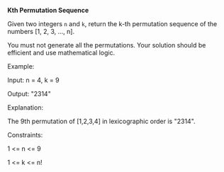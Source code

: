 <b>Kth Permutation Sequence</b>

Given two integers `n` and `k`, return the k-th permutation sequence of the numbers [1, 2, 3, ..., n].

You must not generate all the permutations. Your solution should be efficient and use mathematical logic.

Example:

Input: n = 4, k = 9

Output: "2314"

Explanation:

The 9th permutation of [1,2,3,4] in lexicographic order is "2314".

Constraints:

1 <= n <= 9

1 <= k <= n!
